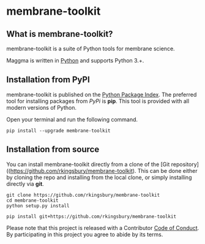 # membrane-toolkit

## What is membrane-toolkit?

membrane-toolkit is a suite of Python tools for membrane science.

Maggma is written in [Python](http://docs.python-guide.org/en/latest/) and supports Python 3.+.

## Installation from PyPI

membrane-toolkit is published on the [Python Package Index](https://pypi.org/project/membrane_toolkit/).
The preferred tool for installing packages from *PyPi* is **pip**.  This tool is provided with all modern
versions of Python.

Open your terminal and run the following command.

``` shell
pip install --upgrade membrane-toolkit
```

## Installation from source

You can install membrane-toolkit directly from a clone of the 
[Git repository]((https://github.com/rkingsbury/membrane-toolkit). This can be done either by cloning the 
repo and installing from the local clone, or simply installing directly via **git**.

``` shell tab="Local Clone"
git clone https://github.com/rkingsbury/membrane-toolkit
cd membrane-toolkit
python setup.py install
```

``` shell tab="Direct Git"
pip install git+https://github.com/rkingsbury/membrane-toolkit
```

Please note that this project is released with a Contributor [Code of Conduct](https://github.com/rkingsbury/membrane-toolkit/blob/master/CODE_OF_CONDUCT.MD). By participating in this project you 
agree to abide by its terms.